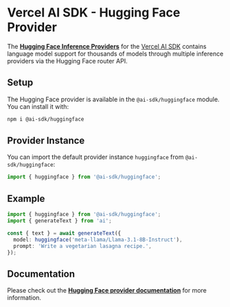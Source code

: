 # Vercel AI SDK - Hugging Face Provider

The **[Hugging Face Inference Providers](https://huggingface.co/docs/inference-providers/index)** for the [Vercel AI SDK](https://ai-sdk.dev/docs) contains language model support for thousands of models through multiple inference providers via the Hugging Face router API.

## Setup

The Hugging Face provider is available in the `@ai-sdk/huggingface` module. You can install it with:

```bash
npm i @ai-sdk/huggingface
```

## Provider Instance

You can import the default provider instance `huggingface` from `@ai-sdk/huggingface`:

```ts
import { huggingface } from '@ai-sdk/huggingface';
```

## Example

```ts
import { huggingface } from '@ai-sdk/huggingface';
import { generateText } from 'ai';

const { text } = await generateText({
  model: huggingface('meta-llama/Llama-3.1-8B-Instruct'),
  prompt: 'Write a vegetarian lasagna recipe.',
});
```

## Documentation

Please check out the **[Hugging Face provider documentation](https://ai-sdk.dev/providers/ai-sdk-providers/huggingface)** for more information.
